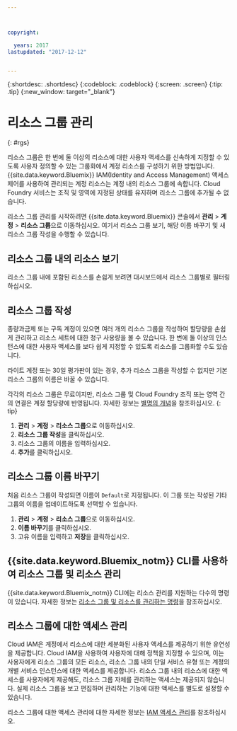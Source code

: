 ```yaml
---



copyright:

  years: 2017
lastupdated: "2017-12-12"


---
```


{:shortdesc: .shortdesc}
{:codeblock: .codeblock}
{:screen: .screen}
{:tip: .tip}
{:new_window: target="_blank"}

# 리소스 그룹 관리
{: #rgs}

리소스 그룹은 한 번에 둘 이상의 리소스에 대한 사용자 액세스를 신속하게 지정할 수 있도록 사용자 정의할 수 있는 그룹화에서 계정 리소스를 구성하기 위한 방법입니다. {{site.data.keyword.Bluemix}} IAM(Identity and Access Management) 액세스 제어를 사용하여 관리되는 계정 리소스는 계정 내의 리소스 그룹에 속합니다. Cloud Foundry 서비스는 조직 및 영역에 지정된 상태를 유지하며 리소스 그룹에 추가될 수 없습니다. 

리소스 그룹 관리를 시작하려면 {{site.data.keyword.Bluemix}} 콘솔에서 **관리** &gt; **계정** &gt; **리소스 그룹**으로 이동하십시오. 여기서 리소스 그룹 보기, 해당 이름 바꾸기 및 새 리소스 그룹 작성을 수행할 수 있습니다. 

## 리소스 그룹 내의 리소스 보기

리소스 그룹 내에 포함된 리소스를 손쉽게 보려면 대시보드에서 리소스 그룹별로 필터링하십시오. 

## 리소스 그룹 작성

종량과금제 또는 구독 계정이 있으면 여러 개의 리소스 그룹을 작성하여 할당량을 손쉽게 관리하고 리소스 세트에 대한 청구 사용량을 볼 수 있습니다. 한 번에 둘 이상의 인스턴스에 대한 사용자 액세스를 보다 쉽게 지정할 수 있도록 리소스를 그룹화할 수도 있습니다. 

라이트 계정 또는 30일 평가판이 있는 경우, 추가 리소스 그룹을 작성할 수 없지만 기본 리소스 그룹의 이름은 바꿀 수 있습니다.

각각의 리소스 그룹은 무료이지만, 리소스 그룹 및 Cloud Foundry 조직 또는 영역 간의 연결은 계정 할당량에 반영됩니다. 자세한 정보는 [별명의 개념](/docs/manageapps/connecting_apps.html#what_is_alias)을 참조하십시오.
{: tip}

1. **관리** &gt; **계정** &gt; **리소스 그룹**으로 이동하십시오. 
2. **리소스 그룹 작성**을 클릭하십시오. 
3. 리소스 그룹의 이름을 입력하십시오. 
4. **추가**를 클릭하십시오.

## 리소스 그룹 이름 바꾸기

처음 리소스 그룹이 작성되면 이름이 `Default`로 지정됩니다. 이 그룹 또는 작성된 기타 그룹의 이름을 업데이트하도록 선택할 수 있습니다. 

1. **관리** &gt; **계정** &gt; **리소스 그룹**으로 이동하십시오. 
2. **이름 바꾸기**를 클릭하십시오.
3. 고유 이름을 입력하고 **저장**을 클릭하십시오. 

## {{site.data.keyword.Bluemix_notm}} CLI를 사용하여 리소스 그룹 및 리소스 관리

{{site.data.keyword.Bluemix_notm}} CLI에는 리소스 관리를 지원하는 다수의 명령이 있습니다. 자세한 정보는 [리소스 그룹 및 리소스를 관리하는 명령](/docs/cli/reference/bluemix_cli/bx_cli.html#commands-for-managing-resource-groups-and-resources)을 참조하십시오. 

## 리소스 그룹에 대한 액세스 관리

Cloud IAM은 계정에서 리소스에 대한 세분화된 사용자 액세스를 제공하기 위한 유연성을 제공합니다. Cloud IAM을 사용하여 사용자에 대해 정책을 지정할 수 있으며, 이는 사용자에게 리소스 그룹의 모든 리소스, 리소스 그룹 내의 단일 서비스 유형 또는 계정의 개별 서비스 인스턴스에 대한 액세스를 제공합니다. 리소스 그룹 내의 리소스에 대한 액세스를 사용자에게 제공해도, 리소스 그룹 자체를 관리하는 액세스는 제공되지 않습니다. 실제 리소스 그룹을 보고 편집하며 관리하는 기능에 대한 액세스를 별도로 설정할 수 있습니다. 

리소스 그룹에 대한 액세스 관리에 대한 자세한 정보는 [IAM 액세스 관리](/docs/iam/mngiam.html#iammanidaccser)를 참조하십시오. 
